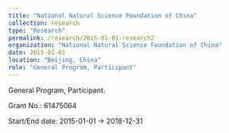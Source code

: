 ```yaml
---
title: "National Natural Science Foundation of China"
collection: research
type: "Research"
permalink: /research/2015-01-01-research2
organization: "National Natural Science Foundation of China"
date: 2015-01-01
location: "Beijing, China"
role: "General Program, Participant"
---
```


General Program, Participant.



Grant No.: 61475064

Start/End date: 2015-01-01 → 2018-12-31


